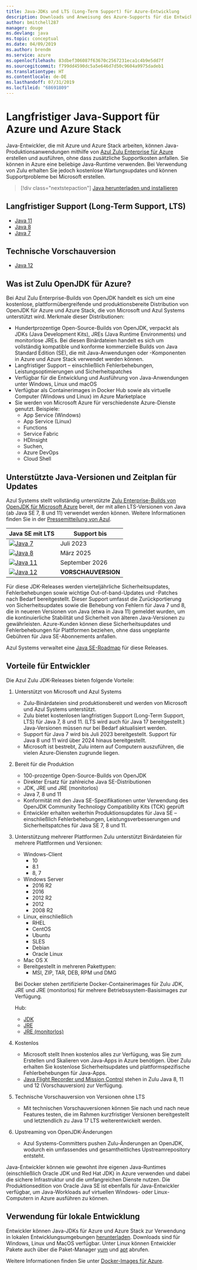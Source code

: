 ```yaml
---
title: Java-JDKs und LTS (Long-Term Support) für Azure-Entwicklung
description: Downloads und Anweisung des Azure-Supports für die Entwicklung und Ausführung von Java-Anwendungen.
author: bmitchell287
manager: douge
ms.devlang: java
ms.topic: conceptual
ms.date: 04/09/2019
ms.author: brendm
ms.service: azure
ms.openlocfilehash: 83dbef306087f63670c2567231eca1c4b9e5dd7f
ms.sourcegitcommit: f799dd4590dc5a5e646d7d50c9604a9975dadeb1
ms.translationtype: HT
ms.contentlocale: de-DE
ms.lasthandoff: 07/31/2019
ms.locfileid: "68691809"
---
```

# <a name="java-long-term-support-for-azure-and-azure-stack"></a>Langfristiger Java-Support für Azure und Azure Stack

Java-Entwickler, die mit Azure und Azure Stack arbeiten, können Java-Produktionsanwendungen mithilfe von [Azul Zulu Enterprise für Azure](https://www.azul.com/downloads/azure-only/zulu/) erstellen und ausführen, ohne dass zusätzliche Supportkosten anfallen. Sie können in Azure eine beliebige Java-Runtime verwenden. Bei Verwendung von Zulu erhalten Sie jedoch kostenlose Wartungsupdates und können Supportprobleme bei Microsoft erstellen.

> [!div class="nextstepaction"]
> [Java herunterladen und installieren](java-jdk-install.md)

## <a name="long-term-support-lts"></a>Langfristiger Support (Long-Term Support, LTS)

* [Java 11](https://www.azul.com/downloads/azure-only/zulu/#java11)
* [Java 8](https://www.azul.com/downloads/azure-only/zulu/#java8)
* [Java 7](https://www.azul.com/downloads/azure-only/zulu/#java7)

## <a name="technical-preview"></a>Technische Vorschauversion

* [Java 12](https://www.azul.com/downloads/azure-only/zulu/#java12)

## <a name="what-is-the-zulu-openjdk-for-azure"></a>Was ist Zulu OpenJDK für Azure?

Bei Azul Zulu Enterprise-Builds von OpenJDK handelt es sich um eine kostenlose, plattformübergreifende und produktionsbereite Distribution von OpenJDK für Azure und Azure Stack, die von Microsoft und Azul Systems unterstützt wird. Merkmale dieser Distributionen:

* Hundertprozentige Open-Source-Builds von OpenJDK, verpackt als JDKs (Java Development Kits), JREs (Java Runtime Environments) und monitorlose JREs. Bei diesen Binärdateien handelt es sich um vollständig kompatible und konforme kommerzielle Builds von Java Standard Edition (SE), die mit Java-Anwendungen oder -Komponenten in Azure und Azure Stack verwendet werden können.
* Langfristiger Support – einschließlich Fehlerbehebungen, Leistungsoptimierungen und Sicherheitspatches
* Verfügbar für die Entwicklung und Ausführung von Java-Anwendungen unter Windows, Linux und macOS
* Verfügbar als Containerimages in Docker Hub sowie als virtuelle Computer (Windows und Linux) im Azure Marketplace
* Sie werden von Microsoft Azure für verschiedenste Azure-Dienste genutzt. Beispiele:
  * App Service (Windows)
  * App Service (Linux)
  * Functions
  * Service Fabric
  * HDInsight
  * Suchen,
  * Azure DevOps
  * Cloud Shell  

## <a name="supported-java-versions-and-update-schedule"></a>Unterstützte Java-Versionen und Zeitplan für Updates

Azul Systems stellt vollständig unterstützte [Zulu Enterprise-Builds von OpenJDK für Microsoft Azure](https://www.azul.com/downloads/azure-only/zulu/) bereit, der mit allen LTS-Versionen von Java (ab Java SE 7, 8 und 11) verwendet werden können. Weitere Informationen finden Sie in der [Pressemitteilung von Azul](https://www.azul.com/press_release/free-java-production-support-for-microsoft-azure-azure-stack).

|Java SE mit LTS  |Support bis  |
|---------|----------|
|[![Java 7](../media/jdk/java-7.png)](https://www.azul.com/downloads/azure-only/zulu/#java7) |Juli 2023 |
|[![Java 8](../media/jdk/java-8.png)](https://www.azul.com/downloads/azure-only/zulu/#java8) |März 2025|
|[![Java 11](../media/jdk/java-11.png)](https://www.azul.com/downloads/azure-only/zulu/#java11) |September 2026|
|[![Java 12](../media/jdk/java-12.png)]() |**VORSCHAUVERSION**|

Für diese JDK-Releases werden vierteljährliche Sicherheitsupdates, Fehlerbehebungen sowie wichtige Out-of-band-Updates und -Patches nach Bedarf bereitgestellt.  Dieser Support umfasst die Zurückportierung von Sicherheitsupdates sowie die Behebung von Fehlern für Java 7 und 8, die in neueren Versionen von Java (etwa in Java 11) gemeldet wurden, um die kontinuierliche Stabilität und Sicherheit von älteren Java-Versionen zu gewährleisten.  Azure-Kunden können diese Sicherheitsupdates und Fehlerbehebungen für Plattformen beziehen, ohne dass ungeplante Gebühren für Java SE-Abonnements anfallen.

Azul Systems verwaltet eine [Java SE-Roadmap](https://www.azul.com/products/azul_support_roadmap/) für diese Releases.

## <a name="benefits-for-developers"></a>Vorteile für Entwickler

Die Azul Zulu JDK-Releases bieten folgende Vorteile:

1. Unterstützt von Microsoft und Azul Systems

   * Zulu-Binärdateien sind produktionsbereit und werden von Microsoft und Azul Systems unterstützt.
   * Zulu bietet kostenlosen langfristigen Support (Long-Term Support, LTS) für Java 7, 8 und 11. (LTS wird auch für Java 17 bereitgestellt.) Java-Versionen müssen nur bei Bedarf aktualisiert werden.
   * Support für Java 7 wird bis Juli 2023 bereitgestellt. Support für Java 8 und 11 wird über 2024 hinaus bereitgestellt.
   * Microsoft ist bestrebt, Zulu intern auf Computern auszuführen, die vielen Azure-Diensten zugrunde liegen.

2. Bereit für die Produktion

   * 100-prozentige Open-Source-Builds von OpenJDK
   * Direkter Ersatz für zahlreiche Java SE-Distributionen
   * JDK, JRE und JRE (monitorlos)
   * Java 7, 8 und 11
   * Konformität mit den Java SE-Spezifikationen unter Verwendung des OpenJDK Community Technology Compatibility Kits (TCK) geprüft
   * Entwickler erhalten weiterhin Produktionsupdates für Java SE – einschließlich Fehlerbehebungen, Leistungsverbesserungen und Sicherheitspatches für Java SE 7, 8 und 11.

3. Unterstützung mehrerer Plattformen Zulu unterstützt Binärdateien für mehrere Plattformen und Versionen:

   * Windows-Client
     * 10
     * 8.1
     * 8, 7
   * Windows Server
     * 2016 R2
     * 2016
     * 2012 R2
     * 2012
     * 2008 R2
   * Linux, einschließlich
     * RHEL
     * CentOS
     * Ubuntu
     * SLES
     * Debian
     * Oracle Linux
   * Mac OS X
   * Bereitgestellt in mehreren Pakettypen:
     * MSI, ZIP, TAR, DEB, RPM und DMG

    Bei Docker stehen zertifizierte Docker-Containerimages für Zulu JDK, JRE und JRE (monitorlos) für mehrere Betriebssystem-Basisimages zur Verfügung.

    Hub:

    * [JDK](https://hub.docker.com/_/microsoft-java-jdk)
    * [JRE](https://hub.docker.com/_/microsoft-java-jre)
    * [JRE (monitorlos)](https://hub.docker.com/_/microsoft-java-jre-headless)

4. Kostenlos

   * Microsoft stellt Ihnen kostenlos alles zur Verfügung, was Sie zum Erstellen und Skalieren von Java-Apps in Azure benötigen. Über Zulu erhalten Sie kostenlose Sicherheitsupdates und plattformspezifische Fehlerbehebungen für Java-Apps.
   * [Java Flight Recorder und Mission Control](java-jdk-flight-recorder-and-mission-control.md) stehen in Zulu Java 8, 11 und 12 (Vorschauversion) zur Verfügung.

5. Technische Vorschauversion von Versionen ohne LTS

   * Mit technischen Vorschauversionen können Sie nach und nach neue Features testen, die im Rahmen kurzfristiger Versionen bereitgestellt und letztendlich zu Java 17 LTS weiterentwickelt werden.

6. Upstreaming von OpenJDK-Änderungen

   * Azul Systems-Committers pushen Zulu-Änderungen an OpenJDK, wodurch ein umfassendes und gesamtheitliches Upstreamrepository entsteht.

Java-Entwickler können wie gewohnt ihre eigenen Java-Runtimes (einschließlich Oracle JDK und Red Hat JDK) in Azure verwenden und dabei die sichere Infrastruktur und die umfangreichen Dienste nutzen. Die Produktionsedition von Oracle Java SE ist ebenfalls für Java-Entwickler verfügbar, um Java-Workloads auf virtuellen Windows- oder Linux-Computern in Azure ausführen zu können.

## <a name="use-for-local-development"></a>Verwendung für lokale Entwicklung 

Entwickler können Java-JDKs für Azure und Azure Stack zur Verwendung in lokalen Entwicklungsumgebungen [herunterladen](https://www.azul.com/downloads/azure-only/zulu/). Downloads sind für Windows, Linux und MacOS verfügbar. Unter Linux können Entwickler Pakete auch über die Paket-Manager [yum](https://www.azul.com/downloads/azure-only/zulu/#yum-repo) und [apt](https://www.azul.com/downloads/azure-only/zulu/#apt-repo) abrufen.

Weitere Informationen finden Sie unter [Docker-Images für Azure](java-jdk-docker-images.md).